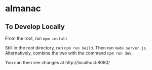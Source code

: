 # almanac

## To Develop Locally

From the root, run `npm install`

Still in the root directory, run `npm run build`. Then run `node server.js`. Alternatively, combine the two with the command `npm run dev`.

You can then see changes at http://localhost:8080/

